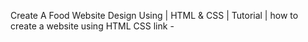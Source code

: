 Create A Food Website Design Using | HTML & CSS | Tutorial | how to create a website using HTML CSS
link - 
